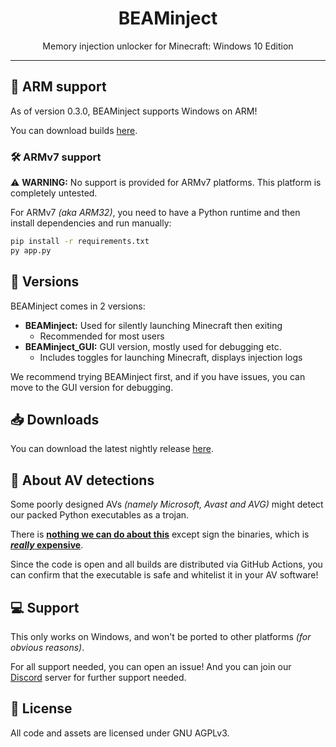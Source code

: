 <div align=center>
    <h1>BEAMinject</h1>Memory injection unlocker for Minecraft: Windows 10 Edition</p>
</div>

-----

## :test_tube: ARM support
As of version 0.3.0, BEAMinject supports Windows on ARM!

You can download builds [here](https://github.com/OpenM-Project/BEAMinject_ARMbinary).

### :hammer_and_wrench: ARMv7 support
:warning: **WARNING:** No support is provided for ARMv7 platforms. This platform is completely untested.

For ARMv7 *(aka ARM32)*, you need to have a Python runtime and then install dependencies and run manually:
```bat
pip install -r requirements.txt
py app.py
```

## :wrench: Versions
BEAMinject comes in 2 versions:
- **BEAMinject:** Used for silently launching Minecraft then exiting
    - Recommended for most users
- **BEAMinject_GUI:** GUI version, mostly used for debugging etc.
    - Includes toggles for launching Minecraft, displays injection logs

We recommend trying BEAMinject first, and if you have issues, you can move to the GUI version for debugging.

## :inbox_tray: Downloads
You can download the latest nightly release [here](https://nightly.link/OpenM-Project/BEAMinject/workflows/build/main?preview).

## :rotating_light: About AV detections
Some poorly designed AVs *(namely Microsoft, Avast and AVG)* might detect our packed Python executables as a trojan.

There is [**nothing we can do about this**](https://github.com/pyinstaller/pyinstaller/issues/6754#issuecomment-1100821249) except sign the binaries, which is [***really* expensive**](https://codesigncert.com/blog/code-signing-certificate-cost).

Since the code is open and all builds are distributed via GitHub Actions, you can confirm that the executable is safe and whitelist it in your AV software!

## :computer: Support
This only works on Windows,
and won't be ported to other platforms *(for obvious reasons)*.

For all support needed, you can open an issue!
And you can join our [Discord](https://dsc.gg/openm "OpenM Community") server
for further support needed.

## :page_with_curl: License
All code and assets are licensed under GNU AGPLv3.
